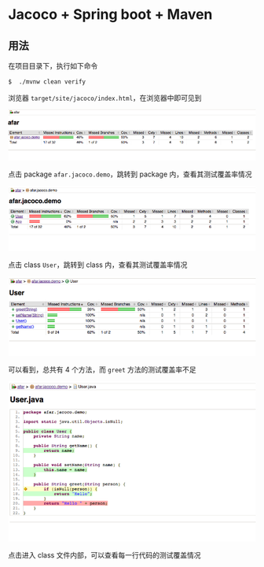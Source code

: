 # Jacoco + Spring boot + Maven 

## 用法

在项目目录下，执行如下命令
```bash
$  ./mvnw clean verify 
```

浏览器 `target/site/jacoco/index.html`，在浏览器中即可见到

![](./images/jacoco-1.png)

点击 package `afar.jacoco.demo`，跳转到 package 内，查看其测试覆盖率情况

![](./images/jacoco-2.png)

点击 class `User`，跳转到 class 内，查看其测试覆盖率情况

![](./images/jacoco-3.png)

可以看到，总共有 4 个方法，而 `greet` 方法的测试覆盖率不足

![](./images/jacoco-4.png)

点击进入 class 文件内部，可以查看每一行代码的测试覆盖情况


  
